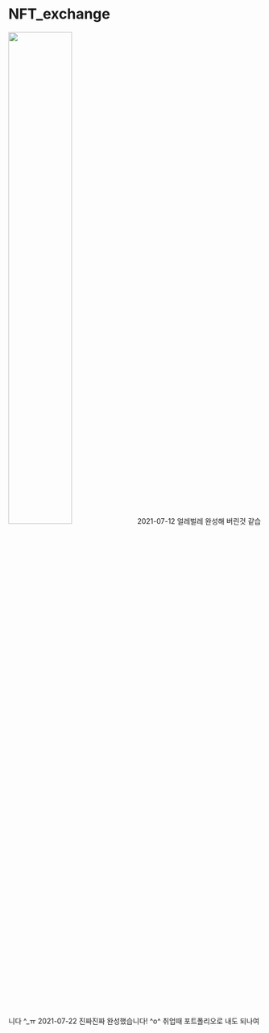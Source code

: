 # NFT_exchange
<img src = "https://user-images.githubusercontent.com/52521457/124526071-8e325780-de3c-11eb-9d07-c782d74710a9.jpg"  width="50%" height="50%">
2021-07-12 얼레벌레 완성해 버린것 같습니다 ^_ㅠ   2021-07-22 진짜진짜 완성했습니다! ^o^ 취업때 포트폴리오로 내도 되나여
